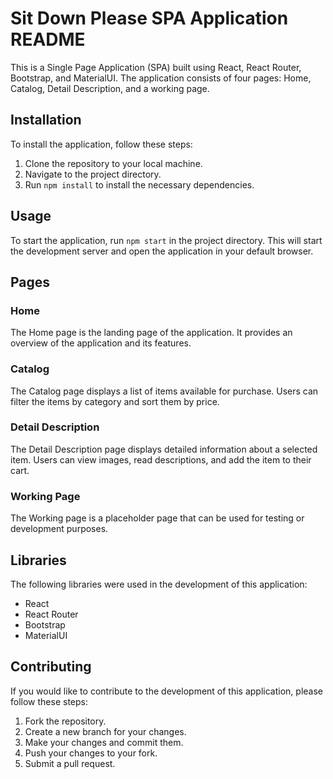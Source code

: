 # Sit Down Please SPA Application README

This is a Single Page Application (SPA) built using React, React Router, Bootstrap, and MaterialUI. The application consists of four pages: Home, Catalog, Detail Description, and a working page.

## Installation

To install the application, follow these steps:

1. Clone the repository to your local machine.
2. Navigate to the project directory.
3. Run `npm install` to install the necessary dependencies.

## Usage

To start the application, run `npm start` in the project directory. This will start the development server and open the application in your default browser.

## Pages

### Home

The Home page is the landing page of the application. It provides an overview of the application and its features.

### Catalog

The Catalog page displays a list of items available for purchase. Users can filter the items by category and sort them by price.

### Detail Description

The Detail Description page displays detailed information about a selected item. Users can view images, read descriptions, and add the item to their cart.

### Working Page

The Working page is a placeholder page that can be used for testing or development purposes.

## Libraries

The following libraries were used in the development of this application:

- React
- React Router
- Bootstrap
- MaterialUI

## Contributing

If you would like to contribute to the development of this application, please follow these steps:

1. Fork the repository.
2. Create a new branch for your changes.
3. Make your changes and commit them.
4. Push your changes to your fork.
5. Submit a pull request.
